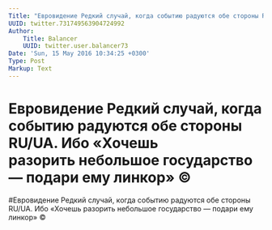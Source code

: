 ```yaml
---
Title: "Евровидение Редкий случай, когда событию радуются обе стороны RU/UA. Ибо «Хочешь разорить\_небольшое государство —\_подари\_ему линкор» ©"
UUID: twitter.731749563904724992
Author:
    Title: Balancer
    UUID: twitter.user.balancer73
Date: 'Sun, 15 May 2016 10:34:25 +0300'
Type: Post
Markup: Text
---
```


# Евровидение Редкий случай, когда событию радуются обе стороны RU/UA. Ибо «Хочешь разорить небольшое государство — подари ему линкор» ©

#Евровидение Редкий случай, когда событию радуются обе
стороны RU/UA. Ибо «Хочешь разорить небольшое государство
— подари ему линкор» ©